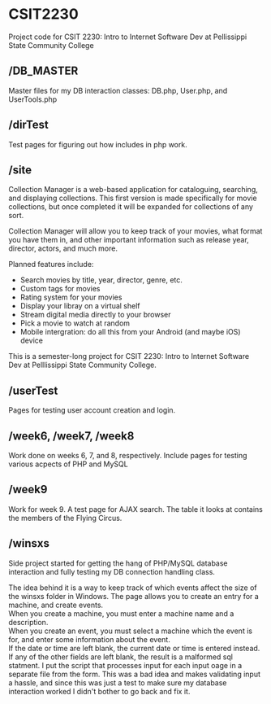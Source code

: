 CSIT2230
========

Project code for CSIT 2230: Intro to Internet Software Dev at Pellissippi State Community College

/DB_MASTER
---------

Master files for my DB interaction classes: DB.php, User.php, and UserTools.php

/dirTest
-------

Test pages for figuring out how includes in php work.

/site
----

Collection Manager is a web-based application for cataloguing, searching, and displaying collections. This first version is made specifically for movie collections, but once completed it will be expanded for collections of any sort.

Collection Manager will allow you to keep track of your movies, what format you have them in, and other important information such as release year, director, actors, and much more.

Planned features include:

*   Search movies by title, year, director, genre, etc.
*   Custom tags for movies
*   Rating system for your movies
*   Display your libray on a virtual shelf
*   Stream digital media directly to your browser
*   Pick a movie to watch at random
*   Mobile intergration: do all this from your Android (and maybe iOS) device

This is a semester-long project for CSIT 2230: Intro to Internet Software Dev at Pelllissippi State Community College.

/userTest
---------

Pages for testing user account creation and login.

/week6, /week7, /week8
----------------------

Work done on weeks 6, 7, and 8, respectively.
Include pages for testing various acpects of PHP and MySQL

/week9
------

Work for week 9.
A test page for AJAX search.
The table it looks at contains the members of the Flying Circus.

/winsxs
-------

Side project started for getting the hang of PHP/MySQL database interaction and fully testing my DB connection handling class.

The idea behind it is a way to keep track of which events affect the size of the winsxs folder in Windows.
The page allows you to create an entry for a machine, and create events.  
When you create a machine, you must enter a machine name and a description.  
When you create an event, you must select a machine which the event is for, and enter some information about the event.  
If the date or time are left blank, the current date or time is entered instead.  
If any of the other fields are left blank, the result is a malformed sql statment.
I put the script that processes input for each input oage in a separate file from the form.  This was a bad idea and makes validating input a hassle, and since this was just a test to make sure my database interaction worked I didn't bother to go back and fix it.
